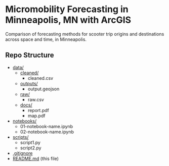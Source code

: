 # Micromobility Forecasting in Minneapolis, MN with ArcGIS

Comparison of forecasting methods for scooter trip origins and destinations across space and time, in Minneapolis.

## Repo Structure
- [data/](data/)
  - [cleaned/](data/cleaned)
    - cleaned.csv
  - [outputs/](data/outputs)
    - output.geojson
  - [raw/](data/raw)
    - raw.csv
  - [docs/](docs/)
    - report.pdf
    - map.pdf
- [notebooks/](notebooks/)
  - 01-notebook-name.ipynb
  - 02-notebook-name.ipynb
- [scripts/](scripts/)
  - script1.py
  - script2.py
- [.gitignore](.gitignore)
- [README.md](README.md) (this file)
